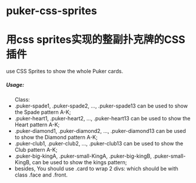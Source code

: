 # puker-css-sprites
<h1>用css sprites实现的整副扑克牌的CSS插件</h1>

use CSS Sprites to show the whole Puker cards.

<h5>Usage:</h5>
<ul>
Class:
<li>.puker-spade1, .puker-spade2, ..., .puker-spade13 can be used to show the Spade pattern A-K;</li>
<li>.puker-heart1, .puker-heart2, ..., .puker-heart13 can be used to show the Heart pattern A-K;</li>
<li>.puker-diamond1, .puker-diamond2, ..., .puker-diamond13 can be used to show the Diamond pattern A-K;</li>
<li>.puker-club1, .puker-club2, ..., .puker-club13 can be used to show the Club pattern A-K;</li></li>
<li>.puker-big-kingA, .puker-small-KingA, .puker-big-kingB, .puker-small-KingB, can be used to show the kings pattern;</li></li>
<li>besides, 
You should use .card to wrap 2 divs: which should be with class .face and .front.</li>

